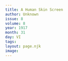 ```yaml
---
title: A Human Skin Screen
author: Unknown
issue: 8
volume: 8
year: 1917
month: 31
day: VI
tags:
layout: page.njk
image:
---
```


